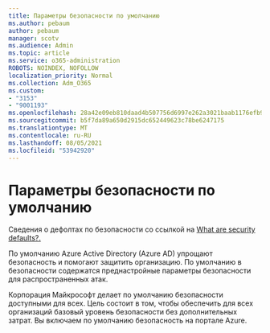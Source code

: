 ```yaml
---
title: Параметры безопасности по умолчанию
ms.author: pebaum
author: pebaum
manager: scotv
ms.audience: Admin
ms.topic: article
ms.service: o365-administration
ROBOTS: NOINDEX, NOFOLLOW
localization_priority: Normal
ms.collection: Adm_O365
ms.custom:
- "3153"
- "9001193"
ms.openlocfilehash: 28a42e09eb810daad4b507756d6997e262a3021baab1176efb9050d793c0a05e
ms.sourcegitcommit: b5f7da89a650d2915dc652449623c78be6247175
ms.translationtype: MT
ms.contentlocale: ru-RU
ms.lasthandoff: 08/05/2021
ms.locfileid: "53942920"
---
```

# <a name="security-defaults"></a>Параметры безопасности по умолчанию

Сведения о дефолтах по безопасности со ссылкой на [What are security defaults?.](https://docs.microsoft.com/azure/active-directory/conditional-access/concept-conditional-access-security-defaults)

По умолчанию Azure Active Directory (Azure AD) упрощают безопасность и помогают защитить организацию. По умолчанию в безопасности содержатся преднастройные параметры безопасности для распространенных атак.

Корпорация Майкрософт делает по умолчанию безопасности доступными для всех. Цель состоит в том, чтобы обеспечить для всех организаций базовый уровень безопасности без дополнительных затрат. Вы включаем по умолчанию безопасность на портале Azure.
